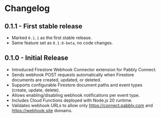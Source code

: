 # Changelog

## 0.1.1 - First stable release
- Marked `0.1.1` as the first stable release.
- Same feature set as `0.1.0-beta`, no code changes.

## 0.1.0 - Initial Release
- Introduced Firestore Webhook Connector extension for Pabbly Connect.
- Sends webhook POST requests automatically when Firestore documents are created, updated, or deleted.
- Supports configurable Firestore document paths and event types (create, update, delete).
- Allows enabling/disabling webhook notifications per event type.
- Includes Cloud Functions deployed with Node.js 20 runtime.
- Validates webhook URLs to allow only https://connect.pabbly.com and https://webhook.site domains.
